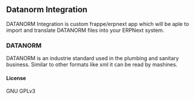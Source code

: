 ## Datanorm Integration
DATANORM Integration is custom frappe/erpnext app which will be aple to import and translate DATANORM files into your ERPNext system.

### DATANORM
DATANORM is an industrie standard used in the plumbing and sanitary business. Similar to other formats like xml it can be read by mashines.

#### License

GNU GPLv3
